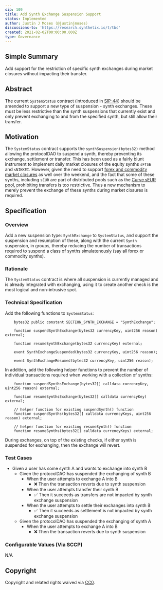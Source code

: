 ```yaml
---
sip: 109
title: Add Synth Exchange Suspension Support
status: Implemented
author: Justin J Moses (@justinjmoses)
discussions-to: 'https://research.synthetix.io/t/tbc'
created: 2021-02-02T00:00:00.000Z
type: Governance
---
```


<!--You can leave these HTML comments in your merged SIP and delete the visible duplicate text guides, they will not appear and may be helpful to refer to if you edit it again. This is the suggested template for new SIPs. Note that an SIP number will be assigned by an editor. When opening a pull request to submit your SIP, please use an abbreviated title in the filename, `sip-draft_title_abbrev.md`. The title should be 44 characters or less.-->

## Simple Summary

<!--"If you can't explain it simply, you don't understand it well enough." Simply describe the outcome the proposed changes intends to achieve. This should be non-technical and accessible to a casual community member.-->

Add support for the restriction of specific synth exchanges during market closures without impacting their transfer.

## Abstract

<!--A short (~200 word) description of the proposed change, the abstract should clearly describe the proposed change. This is what *will* be done if the SIP is implemented, not *why* it should be done or *how* it will be done. If the SIP proposes deploying a new contract, write, "we propose to deploy a new contract that will do x".-->

The current `SystemStatus` contract (introduced in [SIP-44](https://sips.synthetix.io/sips/sip-44)) should be amended to support a new type of suspension - synth exchanges. These must be less restrictive than the synth suspensions that currently exist and only prevent exchanging to and from the specified synth, but still allow their transfer.

## Motivation

<!--This is the problem statement. This is the *why* of the SIP. It should clearly explain *why* the current state of the protocol is inadequate.  It is critical that you explain *why* the change is needed, if the SIP proposes changing how something is calculated, you must address *why* the current calculation is innaccurate or wrong. This is not the place to describe how the SIP will address the issue!-->

The `SystemStatus` contract supports the `synthSuspension(bytes32)` method allowing the protocolDAO to suspend a synth, thereby preventing its exchange, settlement or transfer. This has been used as a fairly blunt instrument to implement daily market closures of the equity synths `sFTSE` and `sNIKKEI`. However, given the need to support [forex and commodity market closures](https://www.investopedia.com/terms/forex/f/forex-market-trading-hours.asp) as well over the weekend, and the fact that some of these synths, including `sEUR` are part of distributed pools such as the [Curve sEUR pool](https://www.curve.fi/eurs/), prohibiting transfers is too restrictive. Thus a new mechanism to merely prevent the exchange of these synths during market closures is required.

## Specification

<!--The specification should describe the syntax and semantics of any new feature, there are five sections
1. Overview
2. Rationale
3. Technical Specification
4. Test Cases
5. Configurable Values
-->

### Overview

<!--This is a high level overview of *how* the SIP will solve the problem. The overview should clearly describe how the new feature will be implemented.-->

Add a new suspension type: `SynthExchange` to `SystemStatus`, and support the suspension and resumption of these, along with the current `Synth` suspension, in groups, thereby reducing the number of transactions required to suspend a class of synths simulatenously (say all forex or commodity synths).

### Rationale

<!--This is where you explain the reasoning behind how you propose to solve the problem. Why did you propose to implement the change in this way, what were the considerations and trade-offs. The rationale fleshes out what motivated the design and why particular design decisions were made. It should describe alternate designs that were considered and related work. The rationale may also provide evidence of consensus within the community, and should discuss important objections or concerns raised during discussion.-->

The `SystemStatus` contract is where all suspension is currently managed and is already integrated with exchanging, using it to create another check is the most logical and non-intrusive spot.

### Technical Specification

<!--The technical specification should outline the public API of the changes proposed. That is, changes to any of the interfaces Synthetix currently exposes or the creations of new ones.-->

Add the following functions to `SystemStatus`:

```solidity
    bytes32 public constant SECTION_SYNTH_EXCHANGE = "SynthExchange";

    function suspendSynthExchange(bytes32 currencyKey, uint256 reason) external;

    function resumeSynthExchange(bytes32 currencyKey) external;

    event SynthExchangeSuspended(bytes32 currencyKey, uint256 reason);

    event SynthExchangeResumed(bytes32 currencyKey, uint256 reason);
```

In addition, add the following helper functions to prevent the number of individual transactions required when working with a collection of synths:

```solidity
    function suspendSynthsExchange(bytes32[] calldata currencyKey, uint256 reason) external;

    function resumeSynthsExchange(bytes32[] calldata currencyKey) external;

    // helper function for existing suspendSynth() function
    function suspendSynths(bytes32[] calldata currencyKeys, uint256 reason) external;

    // helper function for existing resumeSynth() function
    function resumeSynths(bytes32[] calldata currencyKeys) external;
```

During exchanges, on top of the existing checks, if either synth is suspended for exchanging, then the exchange will revert.

### Test Cases

<!--Test cases for an implementation are mandatory for SIPs but can be included with the implementation..-->

- Given a user has some synth A and wants to exchange into synth B
  - Given the protocolDAO has suspended the exchanging of synth B
    - When the user attempts to exchange A into B
      - ❌ Then the transaction reverts due to synth suspension
    - When the user attempts transfer their synth B
      - ✅ Then it succeeds as transfers are not impacted by synth exchange suspension
    - When the user attempts to settle their exchanges into synth B
      - ✅ Then it succeeds as settlement is not impacted by synth exchange suspension
  - Given the protocolDAO has suspended the exchanging of synth A
    - When the user attempts to exchange A into B
      - ❌ Then the transaction reverts due to synth suspension

### Configurable Values (Via SCCP)

<!--Please list all values configurable via SCCP under this implementation.-->

N/A

## Copyright

Copyright and related rights waived via [CC0](https://creativecommons.org/publicdomain/zero/1.0/).
